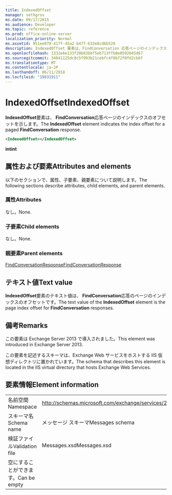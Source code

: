 ```yaml
---
title: IndexedOffset
manager: sethgros
ms.date: 09/17/2015
ms.audience: Developer
ms.topic: reference
ms.prod: office-online-server
localization_priority: Normal
ms.assetid: 951ee079-417f-45a2-b47f-633e8cd6b520
description: IndexedOffset 要素は、FindConversation 応答ページのインデックスのオフセットを示します。
ms.openlocfilehash: 1332e6e133f20b83bbf5eb713ffb8e0592045d67
ms.sourcegitcommit: 34041125dc8c5f993b21cebfc4f8b72f0fd2cb6f
ms.translationtype: MT
ms.contentlocale: ja-JP
ms.lasthandoff: 06/11/2018
ms.locfileid: "19831911"
---
```

# <a name="indexedoffset"></a><span data-ttu-id="5d67d-103">IndexedOffset</span><span class="sxs-lookup"><span data-stu-id="5d67d-103">IndexedOffset</span></span>

<span data-ttu-id="5d67d-104">**IndexedOffset**要素は、 **FindConversation**応答ページのインデックスのオフセットを示します。</span><span class="sxs-lookup"><span data-stu-id="5d67d-104">The **IndexedOffset** element indicates the index offset for a paged **FindConversation** response.</span></span> 
  
```XML
<IndexedOffset></IndexedOffset>
```

 <span data-ttu-id="5d67d-105">**int**</span><span class="sxs-lookup"><span data-stu-id="5d67d-105">**int**</span></span>
## <a name="attributes-and-elements"></a><span data-ttu-id="5d67d-106">属性および要素</span><span class="sxs-lookup"><span data-stu-id="5d67d-106">Attributes and elements</span></span>

<span data-ttu-id="5d67d-107">以下のセクションで、属性、子要素、親要素について説明します。</span><span class="sxs-lookup"><span data-stu-id="5d67d-107">The following sections describe attributes, child elements, and parent elements.</span></span>
  
### <a name="attributes"></a><span data-ttu-id="5d67d-108">属性</span><span class="sxs-lookup"><span data-stu-id="5d67d-108">Attributes</span></span>

<span data-ttu-id="5d67d-109">なし。</span><span class="sxs-lookup"><span data-stu-id="5d67d-109">None.</span></span>
  
### <a name="child-elements"></a><span data-ttu-id="5d67d-110">子要素</span><span class="sxs-lookup"><span data-stu-id="5d67d-110">Child elements</span></span>

<span data-ttu-id="5d67d-111">なし。</span><span class="sxs-lookup"><span data-stu-id="5d67d-111">None.</span></span>
  
### <a name="parent-elements"></a><span data-ttu-id="5d67d-112">親要素</span><span class="sxs-lookup"><span data-stu-id="5d67d-112">Parent elements</span></span>

[<span data-ttu-id="5d67d-113">FindConversationResponse</span><span class="sxs-lookup"><span data-stu-id="5d67d-113">FindConversationResponse</span></span>](findconversationresponse.md)
  
## <a name="text-value"></a><span data-ttu-id="5d67d-114">テキスト値</span><span class="sxs-lookup"><span data-stu-id="5d67d-114">Text value</span></span>

<span data-ttu-id="5d67d-115">**IndexedOffset**要素のテキスト値は、 **FindConversation**応答のページのインデックスのオフセットです。</span><span class="sxs-lookup"><span data-stu-id="5d67d-115">The text value of the **IndexedOffset** element is the page index offset for **FindConversation** responses.</span></span> 
  
## <a name="remarks"></a><span data-ttu-id="5d67d-116">備考</span><span class="sxs-lookup"><span data-stu-id="5d67d-116">Remarks</span></span>

<span data-ttu-id="5d67d-117">この要素は Exchange Server 2013 で導入されました。</span><span class="sxs-lookup"><span data-stu-id="5d67d-117">This element was introduced in Exchange Server 2013.</span></span>
  
<span data-ttu-id="5d67d-118">この要素を記述するスキーマは、Exchange Web サービスをホストする IIS 仮想ディレクトリに置かれています。</span><span class="sxs-lookup"><span data-stu-id="5d67d-118">The schema that describes this element is located in the IIS virtual directory that hosts Exchange Web Services.</span></span>
  
## <a name="element-information"></a><span data-ttu-id="5d67d-119">要素情報</span><span class="sxs-lookup"><span data-stu-id="5d67d-119">Element information</span></span>

|||
|:-----|:-----|
|<span data-ttu-id="5d67d-120">名前空間</span><span class="sxs-lookup"><span data-stu-id="5d67d-120">Namespace</span></span>  <br/> |http://schemas.microsoft.com/exchange/services/2006/messages  <br/> |
|<span data-ttu-id="5d67d-121">スキーマ名</span><span class="sxs-lookup"><span data-stu-id="5d67d-121">Schema name</span></span>  <br/> |<span data-ttu-id="5d67d-122">メッセージ スキーマ</span><span class="sxs-lookup"><span data-stu-id="5d67d-122">Messages schema</span></span>  <br/> |
|<span data-ttu-id="5d67d-123">検証ファイル</span><span class="sxs-lookup"><span data-stu-id="5d67d-123">Validation file</span></span>  <br/> |<span data-ttu-id="5d67d-124">Messages.xsd</span><span class="sxs-lookup"><span data-stu-id="5d67d-124">Messages.xsd</span></span>  <br/> |
|<span data-ttu-id="5d67d-125">空にすることができます。</span><span class="sxs-lookup"><span data-stu-id="5d67d-125">Can be empty</span></span>  <br/> ||
   

